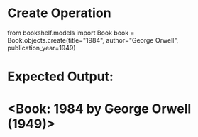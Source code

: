 # Create Operation
from bookshelf.models import Book
book = Book.objects.create(title="1984", author="George Orwell", publication_year=1949)
# Expected Output:
# <Book: 1984 by George Orwell (1949)>
